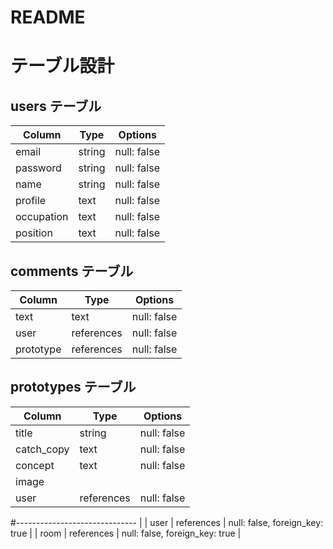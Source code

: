 # README

# テーブル設計

## users テーブル

| Column     | Type   | Options     |
| ---------- | ------ | ----------- |
| email      | string | null: false |
| password   | string | null: false |
| name       | string | null: false |
| profile    | text   | null: false |
| occupation | text   | null: false |
| position   | text   | null: false |

## comments テーブル

| Column     | Type   | Options     |
| ---------- | ------ | ----------- |
| text       | text   | null: false |
| user       | references | null: false |
| prototype  | references | null: false |

## prototypes テーブル

| Column     | Type   | Options     |
| ---------- | ------ | ----------- |
| title      | string | null: false |
| catch_copy | text   | null: false |
| concept    | text   | null: false |
| image      |        |             |
| user       | references | null: false |

#------------------------------ |
| user   | references | null: false, foreign_key: true |
| room   | references | null: false, foreign_key: true |
